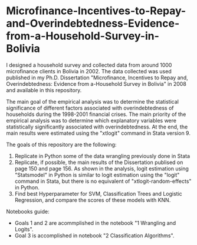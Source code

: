 # Microfinance-Incentives-to-Repay-and-Overindebtedness-Evidence-from-a-Household-Survey-in-Bolivia

I designed a household survey and collected data from around 1000 microfinance clients in Bolivia in 2002.
The data collected was used published in my Ph.D. Dissertation "Microfinance, Incentives to Repay and, Overindebtedness: Evidence from a-Household Survey in Bolivia" in 2008 and available in this repository.

The main goal of the empirical analysis was to determine the statistical significance of different factors associated with overindebtedness of households during the 1998-2001 financial crises. The main priority of the empirical analysis was to determine which explanatory variables were statistically significantly associated with overindebtedness.  At the end, the main results were estimated using the "xtlogit" command in Stata version 9.

The goals of this repository are the following:
1) Replicate in Python some of the data wrangling previously done in Stata
2) Replicate, if possible, the main results of the Dissertation publised on page 150 and page 156.  As shown in the analysis, logit estimation using "Statsmodel" in Python is similar to logit estimation using the "logit" command in Stata, but there is no equivalent of "xtlogit-random-effects" in Python.
3) Find best Hyperparameter for SVM, Classification Trees and Logistic Regression, and compare the scores of these models with KNN.

Notebooks guide:
- Goals 1 and 2 are acommplished in the notebook "1 Wrangling and Logits".
- Goal 3 is accomplished in notebook "2 Classification Algorithms".

